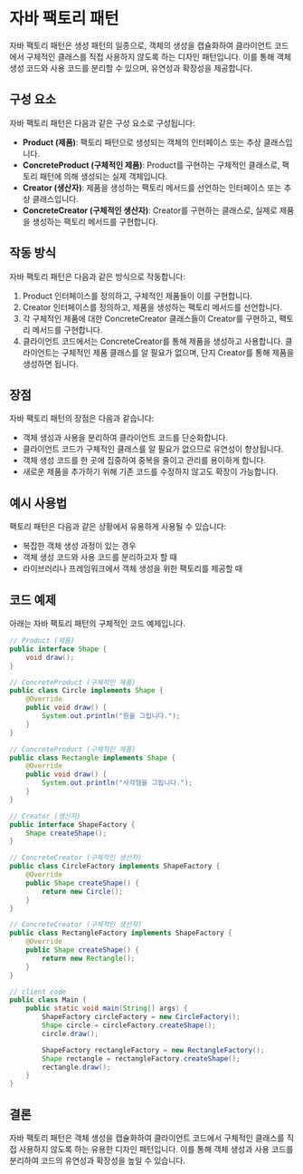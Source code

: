 # 자바 팩토리 패턴

자바 팩토리 패턴은 생성 패턴의 일종으로, 객체의 생성을 캡슐화하여 클라이언트 코드에서 구체적인 클래스를 직접 사용하지 않도록 하는 디자인 패턴입니다. 이를 통해 객체 생성 코드와 사용 코드를 분리할 수 있으며, 유연성과 확장성을 제공합니다.

## 구성 요소

자바 팩토리 패턴은 다음과 같은 구성 요소로 구성됩니다:

- **Product (제품)**: 팩토리 패턴으로 생성되는 객체의 인터페이스 또는 추상 클래스입니다.
- **ConcreteProduct (구체적인 제품)**: Product를 구현하는 구체적인 클래스로, 팩토리 패턴에 의해 생성되는 실제 객체입니다.
- **Creator (생산자)**: 제품을 생성하는 팩토리 메서드를 선언하는 인터페이스 또는 추상 클래스입니다.
- **ConcreteCreator (구체적인 생산자)**: Creator를 구현하는 클래스로, 실제로 제품을 생성하는 팩토리 메서드를 구현합니다.

## 작동 방식

자바 팩토리 패턴은 다음과 같은 방식으로 작동합니다:

1. Product 인터페이스를 정의하고, 구체적인 제품들이 이를 구현합니다.
2. Creator 인터페이스를 정의하고, 제품을 생성하는 팩토리 메서드를 선언합니다.
3. 각 구체적인 제품에 대한 ConcreteCreator 클래스들이 Creator를 구현하고, 팩토리 메서드를 구현합니다.
4. 클라이언트 코드에서는 ConcreteCreator를 통해 제품을 생성하고 사용합니다. 클라이언트는 구체적인 제품 클래스를 알 필요가 없으며, 단지 Creator를 통해 제품을 생성하면 됩니다.

## 장점

자바 팩토리 패턴의 장점은 다음과 같습니다:

- 객체 생성과 사용을 분리하여 클라이언트 코드를 단순화합니다.
- 클라이언트 코드가 구체적인 클래스를 알 필요가 없으므로 유연성이 향상됩니다.
- 객체 생성 코드를 한 곳에 집중하여 중복을 줄이고 관리를 용이하게 합니다.
- 새로운 제품을 추가하기 위해 기존 코드를 수정하지 않고도 확장이 가능합니다.

## 예시 사용법

팩토리 패턴은 다음과 같은 상황에서 유용하게 사용될 수 있습니다:

- 복잡한 객체 생성 과정이 있는 경우
- 객체 생성 코드와 사용 코드를 분리하고자 할 때
- 라이브러리나 프레임워크에서 객체 생성을 위한 팩토리를 제공할 때

## 코드 예제

아래는 자바 팩토리 패턴의 구체적인 코드 예제입니다.

```java
// Product (제품)
public interface Shape {
    void draw();
}

// ConcreteProduct (구체적인 제품)
public class Circle implements Shape {
    @Override
    public void draw() {
        System.out.println("원을 그립니다.");
    }
}

// ConcreteProduct (구체적인 제품)
public class Rectangle implements Shape {
    @Override
    public void draw() {
        System.out.println("사각형을 그립니다.");
    }
}

// Creator (생산자)
public interface ShapeFactory {
    Shape createShape();
}

// ConcreteCreator (구체적인 생산자)
public class CircleFactory implements ShapeFactory {
    @Override
    public Shape createShape() {
        return new Circle();
    }
}

// ConcreteCreator (구체적인 생산자)
public class RectangleFactory implements ShapeFactory {
    @Override
    public Shape createShape() {
        return new Rectangle();
    }
}

// client code
public class Main {
    public static void main(String[] args) {
        ShapeFactory circleFactory = new CircleFactory();
        Shape circle = circleFactory.createShape();
        circle.draw();

        ShapeFactory rectangleFactory = new RectangleFactory();
        Shape rectangle = rectangleFactory.createShape();
        rectangle.draw();
    }
}
```

## 결론

자바 팩토리 패턴은 객체 생성을 캡슐화하여 클라이언트 코드에서 구체적인 클래스를 직접 사용하지 않도록 하는 유용한 디자인 패턴입니다. 이를 통해 객체 생성과 사용 코드를 분리하여 코드의 유연성과 확장성을 높일 수 있습니다.
